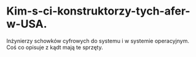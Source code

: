 # Kim-s-ci-konstruktorzy-tych-afer-w-USA.
Inżynierzy schowków cyfrowych do systemu i w systemie operacyjnym. Coś co opisuje z kądt mają te sprzęty.  
